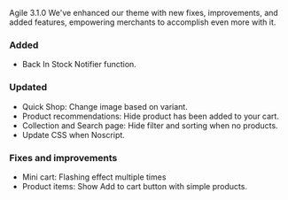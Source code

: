 Agile 3.1.0 We've enhanced our theme with new fixes, improvements, and added features, empowering merchants to accomplish even more with it.
### Added
- Back In Stock Notifier function.
### Updated
- Quick Shop: Change image based on variant.
- Product recommendations: Hide product has been added to your cart.
- Collection and Search page: Hide filter and sorting when no products.
- Update CSS when Noscript.
### Fixes and improvements
- Mini cart: Flashing effect multiple times
- Product items: Show Add to cart button with simple products.